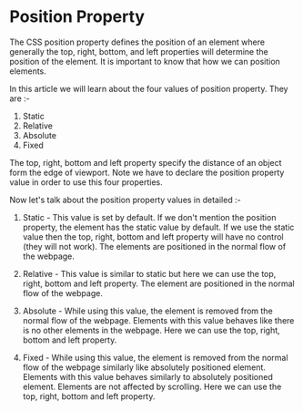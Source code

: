 # Position Property

The CSS position property defines the position of an element where generally the top, right, bottom, and left properties will determine the position of the element. It is important to know that how we can position elements. 

In this article we will learn about the four values of position property. They are :-

1. Static 
2. Relative 
3. Absolute 
4. Fixed

The top, right, bottom and left property specify the distance of an object form the edge of viewport. Note we have to declare the position property value in order to use this four properties.

Now let's talk about the position property values in detailed :-

1. Static - This value is set by default. If we don't mention the position property, the element has the static value by default. If we use the static value then the top, right, bottom and left property will have no control (they will not work). The elements are positioned in the normal flow of the webpage.

2. Relative - This value is similar to static but here we can use the top, right, bottom and left property. The element are positioned in the normal flow of the webpage. 

3. Absolute - While using this value, the element is removed from the normal flow of the webpage. Elements with this value behaves like there is no other elements in the webpage. Here we can use the top, right, bottom and left property.

4. Fixed - While using this value, the element is removed from the normal flow of the webpage similarly like absolutely positioned element. Elements with this value behaves similarly to absolutely positioned element. Elements are not affected by scrolling. Here we can use the top, right, bottom and left property.
